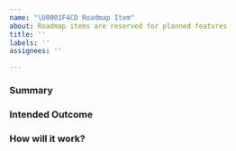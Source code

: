 ```yaml
---
name: "\U0001F4CD Roadmap Item"
about: Roadmap items are reserved for planned features
title: ''
labels: ''
assignees: ''

---
```


### Summary


### Intended Outcome


### How will it work?
